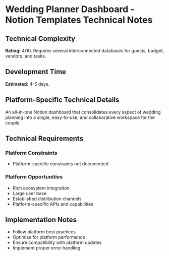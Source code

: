 # Wedding Planner Dashboard - Notion Templates Technical Notes

## Technical Complexity
**Rating:** 4/10. Requires several interconnected databases for guests, budget, vendors, and tasks.

## Development Time
**Estimated:** 4-5 days.

## Platform-Specific Technical Details
An all-in-one Notion dashboard that consolidates every aspect of wedding planning into a single, easy-to-use, and collaborative workspace for the couple.

## Technical Requirements

### Platform Constraints
- Platform-specific constraints not documented

### Platform Opportunities
- Rich ecosystem integration
- Large user base
- Established distribution channels
- Platform-specific APIs and capabilities

## Implementation Notes
- Follow platform best practices
- Optimize for platform performance
- Ensure compatibility with platform updates
- Implement proper error handling
